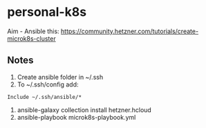 # personal-k8s

Aim - Ansible this: https://community.hetzner.com/tutorials/create-microk8s-cluster

## Notes

1. Create ansible folder in ~/.ssh
2. To ~/.ssh/config add:

` Include ~/.ssh/ansible/* `

1. ansible-galaxy collection install hetzner.hcloud
2. ansible-playbook microk8s-playbook.yml



